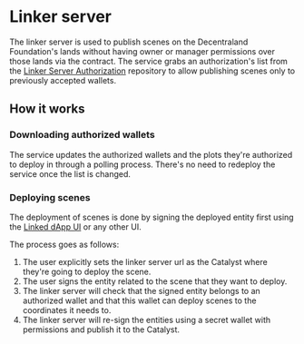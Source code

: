 # Linker server

The linker server is used to publish scenes on the Decentraland Foundation's lands without having owner or manager permissions over those lands via the contract. The service grabs an authorization's list from the [Linker Server Authorization](https://github.com/decentraland/linker-server-authorizations) repository to allow publishing scenes only to previously accepted wallets.

## How it works

### Downloading authorized wallets

The service updates the authorized wallets and the plots they're authorized to deploy in through a polling process. There's no need to redeploy the service once the list is changed.

### Deploying scenes

The deployment of scenes is done by signing the deployed entity first using the [Linked dApp UI](https://github.com/decentraland/linker-dapp) or any other UI.

The process goes as follows:

1. The user explicitly sets the linker server url as the Catalyst where they're going to deploy the scene.
2. The user signs the entity related to the scene that they want to deploy.
3. The linker server will check that the signed entity belongs to an authorized wallet and that this wallet can deploy scenes to the coordinates it needs to.
4. The linker server will re-sign the entities using a secret wallet with permissions and publish it to the Catalyst.
